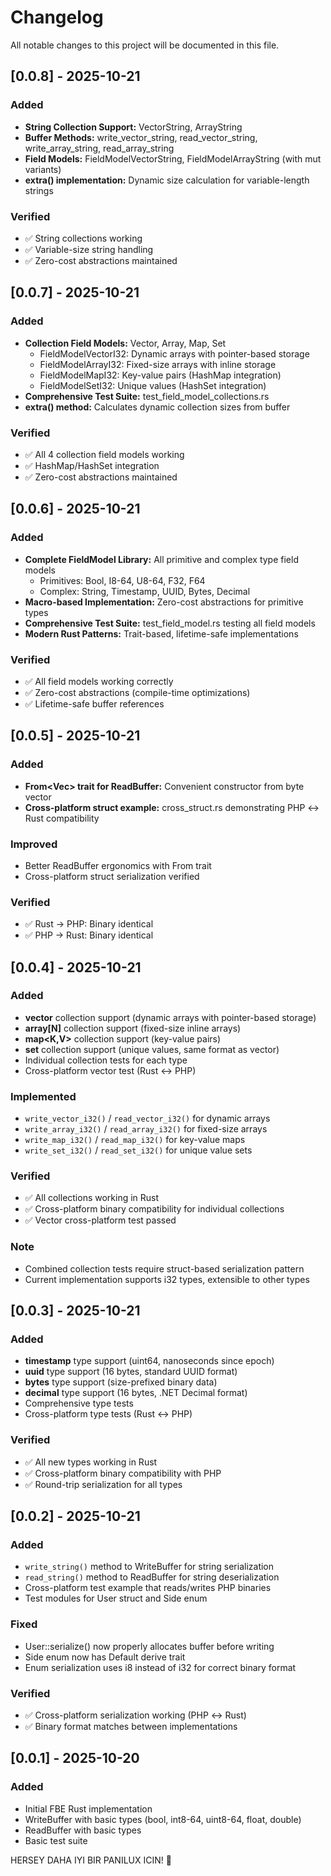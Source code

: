 # Changelog

All notable changes to this project will be documented in this file.

## [0.0.8] - 2025-10-21

### Added
- **String Collection Support:** VectorString, ArrayString
- **Buffer Methods:** write_vector_string, read_vector_string, write_array_string, read_array_string
- **Field Models:** FieldModelVectorString, FieldModelArrayString (with mut variants)
- **extra() implementation:** Dynamic size calculation for variable-length strings

### Verified
- ✅ String collections working
- ✅ Variable-size string handling
- ✅ Zero-cost abstractions maintained

## [0.0.7] - 2025-10-21

### Added
- **Collection Field Models:** Vector, Array, Map, Set
  - FieldModelVectorI32: Dynamic arrays with pointer-based storage
  - FieldModelArrayI32: Fixed-size arrays with inline storage
  - FieldModelMapI32: Key-value pairs (HashMap integration)
  - FieldModelSetI32: Unique values (HashSet integration)
- **Comprehensive Test Suite:** test_field_model_collections.rs
- **extra() method:** Calculates dynamic collection sizes from buffer

### Verified
- ✅ All 4 collection field models working
- ✅ HashMap/HashSet integration
- ✅ Zero-cost abstractions maintained

## [0.0.6] - 2025-10-21

### Added
- **Complete FieldModel Library:** All primitive and complex type field models
  - Primitives: Bool, I8-64, U8-64, F32, F64
  - Complex: String, Timestamp, UUID, Bytes, Decimal
- **Macro-based Implementation:** Zero-cost abstractions for primitive types
- **Comprehensive Test Suite:** test_field_model.rs testing all field models
- **Modern Rust Patterns:** Trait-based, lifetime-safe implementations

### Verified
- ✅ All field models working correctly
- ✅ Zero-cost abstractions (compile-time optimizations)
- ✅ Lifetime-safe buffer references

## [0.0.5] - 2025-10-21

### Added
- **From<Vec<u8>> trait for ReadBuffer:** Convenient constructor from byte vector
- **Cross-platform struct example:** cross_struct.rs demonstrating PHP ↔ Rust compatibility

### Improved
- Better ReadBuffer ergonomics with From trait
- Cross-platform struct serialization verified

### Verified
- ✅ Rust → PHP: Binary identical
- ✅ PHP → Rust: Binary identical

## [0.0.4] - 2025-10-21

### Added
- **vector<T>** collection support (dynamic arrays with pointer-based storage)
- **array[N]** collection support (fixed-size inline arrays)
- **map<K,V>** collection support (key-value pairs)
- **set<T>** collection support (unique values, same format as vector)
- Individual collection tests for each type
- Cross-platform vector test (Rust ↔ PHP)

### Implemented
- `write_vector_i32()` / `read_vector_i32()` for dynamic arrays
- `write_array_i32()` / `read_array_i32()` for fixed-size arrays
- `write_map_i32()` / `read_map_i32()` for key-value maps
- `write_set_i32()` / `read_set_i32()` for unique value sets

### Verified
- ✅ All collections working in Rust
- ✅ Cross-platform binary compatibility for individual collections
- ✅ Vector cross-platform test passed

### Note
- Combined collection tests require struct-based serialization pattern
- Current implementation supports i32 types, extensible to other types

## [0.0.3] - 2025-10-21

### Added
- **timestamp** type support (uint64, nanoseconds since epoch)
- **uuid** type support (16 bytes, standard UUID format)
- **bytes** type support (size-prefixed binary data)
- **decimal** type support (16 bytes, .NET Decimal format)
- Comprehensive type tests
- Cross-platform type tests (Rust ↔ PHP)

### Verified
- ✅ All new types working in Rust
- ✅ Cross-platform binary compatibility with PHP
- ✅ Round-trip serialization for all types

## [0.0.2] - 2025-10-21

### Added
- `write_string()` method to WriteBuffer for string serialization
- `read_string()` method to ReadBuffer for string deserialization
- Cross-platform test example that reads/writes PHP binaries
- Test modules for User struct and Side enum

### Fixed
- User::serialize() now properly allocates buffer before writing
- Side enum now has Default derive trait
- Enum serialization uses i8 instead of i32 for correct binary format

### Verified
- ✅ Cross-platform serialization working (PHP ↔ Rust)
- ✅ Binary format matches between implementations

## [0.0.1] - 2025-10-20

### Added
- Initial FBE Rust implementation
- WriteBuffer with basic types (bool, int8-64, uint8-64, float, double)
- ReadBuffer with basic types
- Basic test suite

HERSEY DAHA IYI BIR PANILUX ICIN! 🚀

